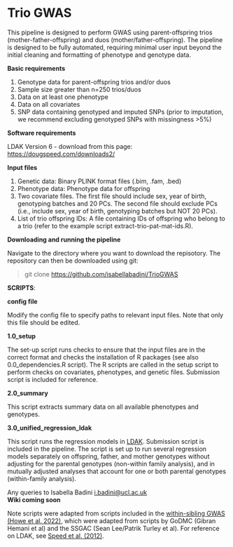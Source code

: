 # Trio GWAS

This pipeline is designed to perform GWAS using parent-offspring trios (mother-father-offspring) and duos (mother/father-offspring). The pipeline is designed to be fully automated, requiring minimal user input beyond the initial cleaning and formatting of phenotype and genotype data.

**Basic requirements**
1.	Genotype data for parent-offspring trios and/or duos 
2.	Sample size greater than n=250 trios/duos
3.	Data on at least one phenotype
4.	Data on all covariates 
5.	SNP data containing genotyped and imputed SNPs (prior to imputation, we recommend excluding genotyped SNPs with missingness >5%)

**Software requirements**

LDAK Version 6 - download from this page: <br />
https://dougspeed.com/downloads2/

**Input files**
1. Genetic data: Binary PLINK format files (.bim, .fam, .bed)
2. Phenotype data: Phenotype data for offspring
3. Two covariate files. The first file should include sex, year of birth, genotyping batches and 20 PCs. The second file should exclude PCs (i.e., include sex, 
   year of birth, genotyping batches but NOT 20 PCs).
4. List of trio offspring IDs: A file containing IDs of offspring who belong to a trio (refer to the example script extract-trio-pat-mat-ids.R).

**Downloading and running the pipeline**

Navigate to the directory where you want to download the repisotory. The repository can then be downloaded using git: 

> git clone https://github.com/isabellabadini/TrioGWAS

**SCRIPTS**:

**config file**

Modify the config file to specify paths to relevant input files. Note that only this file should be edited.

**1.0_setup**

The set-up script runs checks to ensure that the input files are in the correct format and checks the installation of R packages (see also 0.0_dependencies.R script). The R scripts are called in the setup script to perform checks on covariates, phenotypes, and genetic files. Submission script is included for reference. 

**2.0_summary**

This script extracts summary data on all available phenotypes and genotypes. 

**3.0_unified_regression_ldak**

This script runs the regression models in [LDAK](https://dougspeed.com). Submission script is included in the pipeline. The script is set up to run several regression models separately on offspring, father, and mother genotypes without adjusting for the parental genotypes (non-within family analysis), and in mutually adjusted analyses that account for one or both parental genotypes (within-family analysis).

Any queries to Isabella Badini [i.badini@ucl.ac.uk](i.badini@ucl.ac.uk) <br />
**Wiki coming soon**

Note scripts were adapted from scripts included in the [within-sibling GWAS](https://github.com/LaurenceHowe/SiblingGWAS) [(Howe et al. 2022)](https://www.nature.com/articles/s41588-022-01062-7), which were adapted from scripts by GoDMC (Gibran Hemani et al) and the SSGAC (Sean Lee/Patrik Turley et al).
For reference on LDAK, see [Speed et al. (2012)](https://doi.org/10.1016/j.ajhg.2012.10.010).
